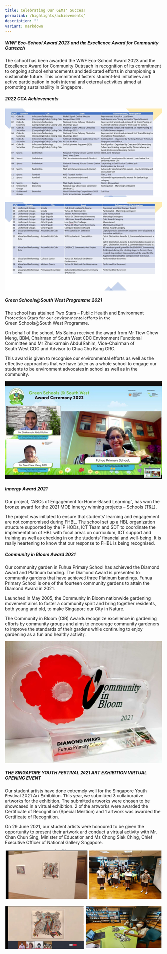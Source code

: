 ```yaml
---
title: Celebrating Our GEMs' Success
permalink: /highlights/achievements/
description: ""
variant: markdown
---
```

##### **WWF Eco-School Award 2023 and the Excellence Award for Community Outreach**
The school has been awarded the WWF Eco-School Award 2023 and the Excellence Award for Community Outreach in recognition of its commitment to ongoing school enhancements and dedicated efforts in championing a sustainable future. This commitment fosters student-led initiatives and active participation in both internal and external activities aimed at promoting sustainability in Singapore.

##### **2022 CCA Achievements**
![](/images/Highlights/Achievements/2022%20cca%201v2.JPG)

![](/images/Highlights/Achievements/2022%20cca%202v2.JPG)
##### **Green Schools@South West Programme 2021**

The school has attained Two Stars – Public Health and Environment Protection Stars for our environmental efforts in the Green Schools@South West Programme.

  

On behalf of the school, Ms Saima received the award from Mr Tiew Chew Meng, BBM, Chairman of South West CDC Environment Functional Committee and Mr Zhulkarnain Abdul Rahim, Vice-Chairman of South West CDC and Advisor to Chua Chu Kang GRC.

  

This award is given to recognise our environmental efforts as well as the effective approaches that we have taken as a whole school to engage our students to be environment advocates in school as well as in the community.

![](/images/Highlights/Achievements/A1.jpg)

##### **Innergy Award 2021**


Our project, “ABCs of Engagement for Home-Based Learning”, has won the bronze award for the 2021 MOE Innergy winning projects – Schools (T&L).

The project was initiated to ensure that students’ learning and engagement are not compromised during FHBL. The school set up a HBL organization structure supported by the IP HODs, ICT Team and SDT to coordinate the implementation of HBL with focal areas on curriculum, ICT support and training as well as checking in on the students’ financial and well-being. It is really heartening to know that our response to FHBL is being recognised. 

##### **Community in Bloom Award 2021**


Our community garden in Fuhua Primary School has achieved the Diamond Award and Platinum banding. The Diamond Award is presented to community gardens that have achieved three Platinum bandings. Fuhua Primary School is one of the fourteen community gardens to attain the Diamond Award in 2021.

Launched in May 2005, the Community in Bloom nationwide gardening movement aims to foster a community spirit and bring together residents, both young and old, to make Singapore our City in Nature.

The Community in Bloom (CIB) Awards recognize excellence in gardening efforts by community groups and aims to encourage community gardeners to improve the standards of their gardens while continuing to enjoy gardening as a fun and healthy activity.

![](/images/Highlights/Achievements/A2.jpg)  

##### **THE SINGAPORE YOUTH FESTIVAL 2021 ART EXHIBITION VIRTUAL OPENING EVENT**


Our student artists have done extremely well for the Singapore Youth Festival 2021 Art Exhibition. This year, we submitted 3 collaborative artworks for the exhibition. The submitted artworks were chosen to be showcased in a virtual exhibition. 2 of the artworks were awarded the Certificate of Recognition (Special Mention) and 1 artwork was awarded the Certificate of Recognition. 

  

On 29 June 2021, our student artists were honoured to be given the opportunity to present their artwork and conduct a virtual activity with Mr. Chan Chun Sing, Minister of Education and Ms Chong Siak Ching, Chief Executive Officer of National Gallery Singapore.

![](/images/Highlights/Achievements/A4.jpg)

![](/images/Highlights/Achievements/A5.jpg)
